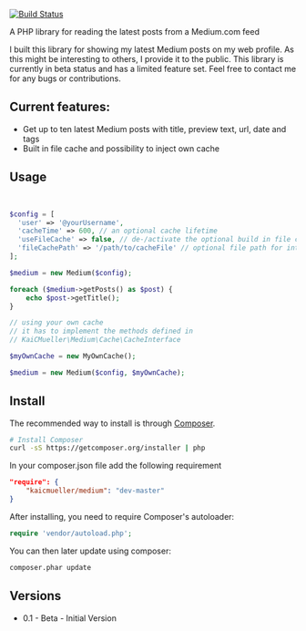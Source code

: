[![Build Status](https://travis-ci.org/KaiCMueller/medium.svg?branch=master)](https://travis-ci.org/KaiCMueller/medium)

A PHP library for reading the latest posts from a Medium.com feed

I built this library for showing my latest Medium posts on my web profile. As this might be interesting to others, I provide it to the public. This library is currently in beta status and has a limited feature set. Feel free to contact me for any bugs or contributions.

## Current features: 

* Get up to ten latest Medium posts with title, preview text, url, date and tags
* Built in file cache and possibility to inject own cache

## Usage

```php


$config = [
  'user' => '@yourUsername',
  'cacheTime' => 600, // an optional cache lifetime
  'useFileCache' => false, // de-/activate the optional build in file cache
  'fileCachePath' => '/path/to/cacheFile' // optional file path for internal file cache
];

$medium = new Medium($config); 

foreach ($medium->getPosts() as $post) {
    echo $post->getTitle();
}

// using your own cache
// it has to implement the methods defined in
// KaiCMueller\Medium\Cache\CacheInterface

$myOwnCache = new MyOwnCache();

$medium = new Medium($config, $myOwnCache); 


```

## Install

The recommended way to install is through
[Composer](http://getcomposer.org).

```bash
# Install Composer
curl -sS https://getcomposer.org/installer | php
```

In your composer.json file add the following requirement

```json
"require": {
    "kaicmueller/medium": "dev-master"
}
```

After installing, you need to require Composer's autoloader:

```php
require 'vendor/autoload.php';
```

You can then later update using composer:

 ```bash
composer.phar update
 ```
 
 
## Versions

* 0.1 - Beta - Initial Version
